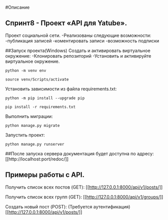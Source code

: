 #Описание 

## Спринт8 - Проект «API для Yatube». 

Проект социальной сети. 
-Реализованы следующие возможности:
  -публикация записей
  -коментировать записи
  -возможность подписки

##Запуск проекта(Windows)
Cоздать и активировать виртуальное окружение:
-Клонировать репозиторий
-Установить и активируйте виртуальное окружение.

```
python -m venv env
```

```
source venv/Scripts/activate
```

Установить зависимости из файла requirements.txt:

```
python -m pip install --upgrade pip
```

```
pip install -r requirements.txt
```

Выполнить миграции:

```
python manage.py migrate
```

Запустить проект:

```
python manage.py runserver
```

##После запуска сервера документация будет доступна по адресу:
[[http://localhost:port/redoc/]]

## Примеры работы с API.

Получить список всех постов (GET):
[[http://127.0.0.1:8000/api/v1/posts/]]

Получить список всех групп (GET):
[[http://127.0.0.1:8000/api/v1/groups/]]

Создать новый пост (POST):
(Требуется аутентификация)
[[http://127.0.0.1:8000/api/v1/posts/]]


